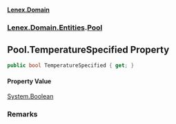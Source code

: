 #### [Lenex.Domain](index.md 'index')
### [Lenex.Domain.Entities](Lenex.Domain.Entities.md 'Lenex.Domain.Entities').[Pool](Lenex.Domain.Entities.Pool.md 'Lenex.Domain.Entities.Pool')

## Pool.TemperatureSpecified Property

```csharp
public bool TemperatureSpecified { get; }
```

#### Property Value
[System.Boolean](https://docs.microsoft.com/en-us/dotnet/api/System.Boolean 'System.Boolean')

### Remarks